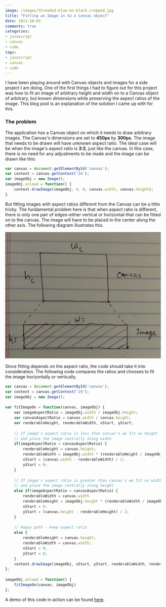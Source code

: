 ```yaml
---
image: /images/threaded-blue-on-black-cropped.jpg
title: "Fitting an Image in to a Canvas object"
date: 2013-10-03
comments: true
categories:
- javascript
- canvas
- code
tags:
- javascript
- canvas
- code
---
```

I have been playing around with Canvas objects and images for a side project I am doing. One of the first things I had to figure out for this project was how to fit an image of arbitrary height and width on to a Canvas object of arbitrary, but known dimensions while preserving the aspect ratios of the image. This blog post is an explanation of the solution I came up with for this.

### The problem
The application has a Canvas object on which it needs to draw arbitrary images. The Canvas's dimensions are set to **450px** by **300px**. The image that needs to be drawn will have unknown aspect ratio. The ideal case will be when the image's aspect ratio is **3:2**, just like the canvas. In this case, there is no need for any adjustments to be made and the image can be drawn like this:

```javascript
var canvas = document.getElementById('canvas');
var context = canvas.getContext('2d');
var imageObj = new Image();
imageObj.onload = function() {
	context.drawImage(imageObj, 0, 0, canvas.width, canvas.height);
}
```
But fitting images with aspect ratios different from the Canvas can be a little tricky. The fundamental problem here is that when aspect ratio is different, there is only one pair of edges-either vertical or horizontal-that can be fitted on to the canvas. The image will have to be placed in the center along the other axis. The following diagram illustrates this.

![Canvas fitting](/images/canvas_fitting.png "Canvas fitting")

Since fitting depends on the aspect ratio, the code should take it into consideration. The following code compares the ratios and chooses to fit the image horizontally or vertically.
```javascript
var canvas = document.getElementById('canvas');
var context = canvas.getContext('2d');
var imageObj = new Image();

var fitImageOn = function(canvas, imageObj) {
	var imageAspectRatio = imageObj.width / imageObj.height;
	var canvasAspectRatio = canvas.width / canvas.height;
	var renderableHeight, renderableWidth, xStart, yStart;

	// If image's aspect ratio is less than canvas's we fit on height
	// and place the image centrally along width
	if(imageAspectRatio < canvasAspectRatio) {
		renderableHeight = canvas.height;
		renderableWidth = imageObj.width * (renderableHeight / imageObj.height);
		xStart = (canvas.width - renderableWidth) / 2;
		yStart = 0;
	}

	// If image's aspect ratio is greater than canvas's we fit on width
	// and place the image centrally along height
	else if(imageAspectRatio > canvasAspectRatio) {
		renderableWidth = canvas.width
		renderableHeight = imageObj.height * (renderableWidth / imageObj.width);
		xStart = 0;
		yStart = (canvas.height - renderableHeight) / 2;
	}

	// Happy path - keep aspect ratio
	else {
		renderableHeight = canvas.height;
		renderableWidth = canvas.width;
		xStart = 0;
		yStart = 0;
	}
	context.drawImage(imageObj, xStart, yStart, renderableWidth, renderableHeight);
};

imageObj.onload = function() {
	fitImageOn(canvas, imageObj)
};

```

A demo of this code in action can be found [here](/demos/canvas_fitting.html).
